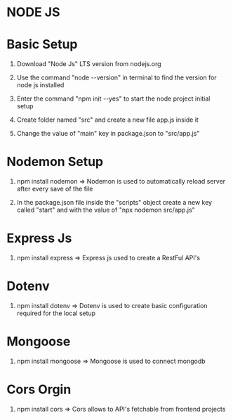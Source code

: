 # NODE JS


# Basic Setup

1) Download "Node Js" LTS version from nodejs.org

2) Use the command "node --version" in terminal to find the version for node js installed

3) Enter the command "npm init --yes" to start the node project initial setup

4) Create folder named "src" and create a new file app.js inside it

5) Change the value of "main" key in package.json to "src/app.js"



# Nodemon Setup

1) npm install nodemon => Nodemon is used to automatically reload server after every save of the file

2) In the package.json file inside the "scripts" object create a new key called "start" and with the value of "npx nodemon src/app.js"



# Express Js

1) npm install express => Express js used to create a RestFul API's



# Dotenv

1) npm install dotenv => Dotenv is used to create basic configuration required for the local setup


# Mongoose

1) npm install mongoose => Mongoose is used to connect mongodb


# Cors Orgin

1) npm install cors => Cors allows to API's fetchable from frontend projects


